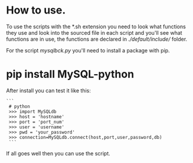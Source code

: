 # How to use.

To use the scripts with the *.sh extension you need to look what functions they use and look into the sourced file in each script
and you'll see what functions are in use, the functions are declared in *./default/include/* folder.

For the script *mysqlbck.py* you'll need to install a package with pip.

  # pip install MySQL-python
  
  After install you can test it like this:
   
    ```
     # python
     >>> import MySQLdb
     >>> host = 'hostname'
     >>> port = 'port_num'
     >>> user = 'username'
     >>> pwd = 'your_password'
     >>> connection=MySQLdb.connect(host,port,user,password,db) 
     ```
  
  If all goes well then you can use the script.
